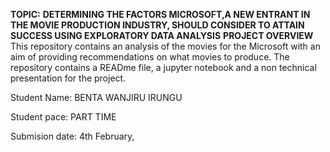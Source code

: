 **TOPIC:** **DETERMINING THE FACTORS MICROSOFT,A NEW ENTRANT IN THE MOVIE PRODUCTION INDUSTRY, SHOULD CONSIDER TO ATTAIN SUCCESS USING EXPLORATORY DATA ANALYSIS**
**PROJECT OVERVIEW**
This repository contains an analysis of the movies for the Microsoft with an aim of providing recommendations on what movies to produce. 
The repository contains a READme file, a jupyter notebook and a non technical presentation for the project.

Student Name: BENTA WANJIRU IRUNGU

Student pace: PART TIME

Submision date: 4th February, 
